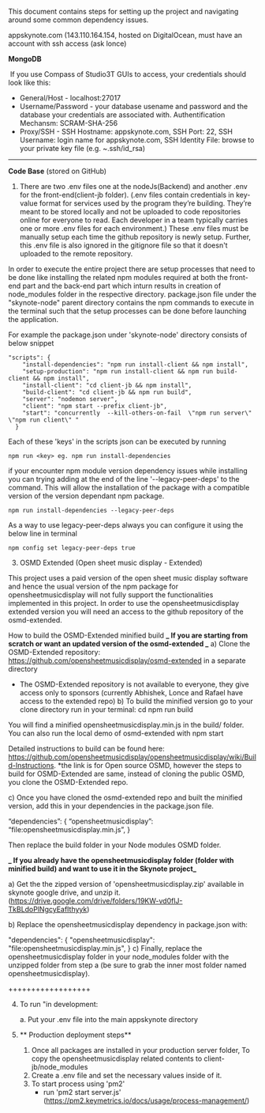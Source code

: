 This document contains steps for setting up the project and navigating around some common dependency issues.

appskynote.com (143.110.164.154, hosted on DigitalOcean, must have an account with ssh access (ask lonce)

**MongoDB**

​ If you use Compass of Studio3T GUIs to access, your credentials should look like this:

- General/Host - localhost:27017
- Username/Password - your database usename and password and the database your credentials are associated with. Authentification Mechansm: SCRAM-SHA-256
- Proxy/SSH - SSH Hostname: appskynote.com, SSH Port: 22, SSH Username: login name for appskynote.com, SSH Identity File: browse to your private key file (e.g. ~.ssh/id_rsa)

---

**Code Base** (stored on GitHub)

1. There are two .env files one at the nodeJs(Backend) and another .env for the front-end(client-jb folder). (.env files contain credentials in key-value format for services used by the program they’re building. They’re meant to be stored locally and not be uploaded to code repositories online for everyone to read. Each developer in a team typically carries one or more .env files for each environment.) These .env files must be manually setup each time the github repository is newly setup. Further, this .env file is also ignored in the gitignore file so that it doesn't uploaded to the remote repository.

In order to execute the entire project there are setup processes that need to be done like installing the related npm modules required at both the front-end part and the back-end part which inturn results in creation of node_modules folder in the respective directory. package.json file under the "skynote-node" parent directory contains the npm commands to execute in the terminal such that the setup processes can be done before launching the application.

For example the package.json under 'skynote-node' directory consists of below snippet

    "scripts": {
        "install-dependencies": "npm run install-client && npm install",
        "setup-production": "npm run install-client && npm run build-client && npm install",
        "install-client": "cd client-jb && npm install",
        "build-client": "cd client-jb && npm run build",
        "server": "nodemon server",
        "client": "npm start --prefix client-jb",
        "start": "concurrently  --kill-others-on-fail  \"npm run server\" \"npm run client\" "
      }

Each of these 'keys' in the scripts json can be executed by running

    npm run <key> eg. npm run install-dependencies

if your encounter npm module version dependency issues while installing you can trying adding at the end of the line '--legacy-peer-deps' to the command. This will allow the installation of the package with a compatible version of the version dependant npm package.

    npm run install-dependencies --legacy-peer-deps

As a way to use legacy-peer-deps always you can configure it using the below line in terminal

    npm config set legacy-peer-deps true

3. OSMD Extended (Open sheet music display - Extended)

This project uses a paid version of the open sheet music display software and hence the usual version of the npm package for opensheetmusicdisplay will not fully support the functionalities implemented in this project. In order to use the opensheetmusicdisplay extended version you will need an access to the github repository of the osmd-extended.

How to build the OSMD-Extended minified build
**_ If you are starting from scratch or want an updated version of the osmd-extended _**
a) Clone the OSMD-Extended repository: https://github.com/opensheetmusicdisplay/osmd-extended in a separate directory

- The OSMD-Extended repository is not available to everyone, they give access only to sponsors (currently Abhishek, Lonce and Rafael have access to the extended repo)
  b) To build the minified version go to your clone directory run in your terminal:
  cd <cloned directory path>
  npm run build

You will find a minified opensheetmusicdisplay.min.js in the build/ folder. You can also run the local demo of osmd-extended with npm start

Detailed instructions to build can be found here: https://github.com/opensheetmusicdisplay/opensheetmusicdisplay/wiki/Build-Instructions.
\*the link is for Open source OSMD, however the steps to build for OSMD-Extended are same, instead of cloning the public OSMD, you clone the OSMD-Extended repo.

c) Once you have cloned the osmd-extended repo and built the minified version, add this in your dependencies in the package.json file.

“dependencies”: {
“opensheetmusicdisplay”: “file:opensheetmusicdisplay.min.js”,
}

Then replace the build folder in your Node modules OSMD folder.

**_ If you already have the opensheetmusicdisplay folder (folder with minified build) and want to use it in the Skynote project_**

a) Get the the zipped version of 'opensheetmusicdisplay.zip' available in skynote google drive, and unzip it. (https://drive.google.com/drive/folders/19KW-vd0flJ-TkBLdoPlNgcyEafIthyyk)

b) Replace the opensheetmusicdisplay dependency in package.json with:

"dependencies": {
"opensheetmusicdisplay": "file:opensheetmusicdisplay.min.js",
}
c) Finally, replace the opensheetmusicdisplay folder in your node_modules folder with the unzipped folder from step a (be sure to grab the inner most folder named opensheetmusicdisplay).

++++++++++++++++++

4. To run "in development:

   a. Put your .env file into the main appskynote directory

5. ** Production deployment steps**
   1. Once all packages are installed in your production server folder, To copy the opensheetmusicdisplay related contents to client-jb/node_modules
   2. Create a .env file and set the necessary values inside of it.
   3. To start process using 'pm2'
      - run 'pm2 start server.js' (https://pm2.keymetrics.io/docs/usage/process-management/)
